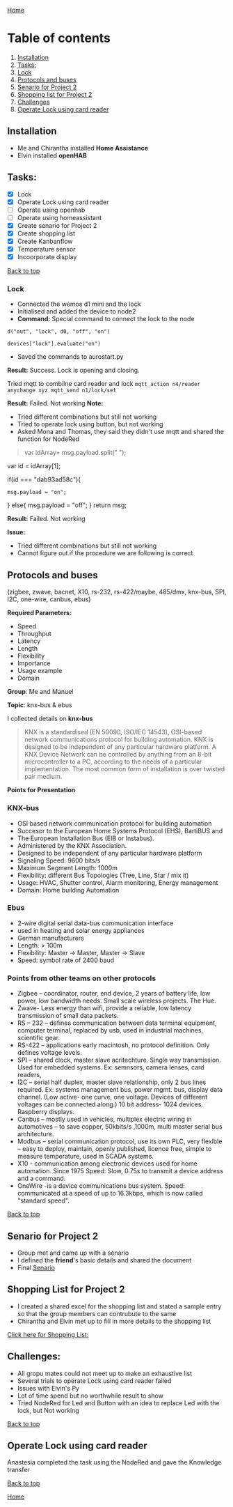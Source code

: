 [Home](https://github.com/AnastasiiaMishchenko/Internationals/blob/master/Rosemary%20Poovattil/Portfolio.md)

# Table of contents

1. [Installation](#Install)
2. [Tasks:](#task)
3. [Lock](#lock)
4. [Protocols and buses](#proto) 
5. [Senario for Project 2](#senario)
6. [Shopping list for Project 2](#list)
7. [Challenges](#challenge)
8. [Operate Lock using card reader](#lockcard)

 
## Installation <a name="Install"></a>

- Me and Chirantha installed **Home Assistance** 
- Elvin installed **openHAB**

## Tasks: <a name="task"></a>
- [x] Lock
- [x] Operate Lock using card reader
- [ ] Operate using openhab
- [ ] Operate using homeassistant
- [x] Create senario for Project 2
- [x] Create shopping list
- [x] Create Kanbanflow
- [x] Temperature sensor 
- [x] Incoorporate display

<a href="#top">Back to top</a> 

### Lock<a name="lock"></a>
- Connected the wemos d1 mini and the lock
- Initialised and added the device to node2
- **Command:**  Special command to connect the lock to the node
 
 ``` d("out", "lock", d0, "off", "on") ``` 

``` devices["lock"].evaluate("on") ```
- Saved the commands to aurostart.py

**Result:** Success. Lock is opening and closing.


Tried mqtt to combilne card reader and lock
 ```mqtt_action n4/reader anychange xyz mqtt_send n1/lock/set```


**Result:** Failed. Not working
**Note:** 
- Tried different combinations but still not working
- Tried to operate lock using button, but not working
- Asked Mona and Thomas, they said they didn't use mqtt and shared the function for NodeRed

>var idArray= msg.payload.split(" ");

var id = idArray[1];

if(id === "dab93ad58c"){

    msg.payload = "on";
    
}
else{
    msg.payload = "off";
}
return msg;


**Result:** Failed. Not working


**Issue:**
- Tried different combinations but still not working
- Cannot figure out if the procedure we are following is correct


## Protocols and buses<a name="proto"></a>

(zigbee, zwave, bacnet, X10, rs-232, rs-422/maybe, 485/dmx, knx-bus, SPI, I2C, one-wire, canbus, ebus)

**Required Parameters:** 
- Speed
- Throughput
- Latency
- Length
- Flexibility
- Importance
- Usage example
- Domain


**Group**: Me and Manuel

**Topic**: knx-bus & ebus

I collected details on **knx-bus**

> KNX is a standardised (EN 50090, ISO/IEC 14543), OSI-based network communications protocol for building automation.
> KNX is designed to be independent of any particular hardware platform. A KNX Device Network can be controlled by anything from an 8-bit microcontroller to a PC, according to the needs of a particular implementation. 
> The most common form of installation is over twisted pair medium.

**Points for Presentation**

### KNX-bus

- OSI based network communication protocol for building automation
- Succesor to the European Home Systems Protocol (EHS), BartiBUS and
- The European Installation Bus (EIB or Instabus).
- Administered by the KNX Association.
- Designed to be independent of any particular hardware platform
- Signaling Speed: 9600 bits/s
- Maximum Segment Length: 1000m
- Flexibility: different Bus Topologies (Tree, Line, Star / mix it)
- Usage: HVAC, Shutter control, Alarm monitoring, Energy management
- Domain: Home building Automation

### Ebus

- 2-wire digital serial data-bus communication interface
- used in heating and solar energy appliances
- German manufacturers
- Length: > 100m
- Flexibility: Master -> Master, Master -> Slave
- Speed: symbol rate of 2400 baud


### Points from other teams on other protocols
- Zigbee – coordinator, router, end device, 2 years of battery life, low power, low bandwidth needs. Small scale wireless projects. The Hue.
- Zwave- Less energy than wifi, provide a reliable, low latency transmission of small data packets.
- RS – 232 – defines communication between data terminal equipment, computer terminal, replaced by usb, used in industrial machines, scientific gear.
- RS-422 – applications early macintosh, no protocol definition. Only defines voltage levels.
- SPI – shared clock, master slave acritechture. Single way transmission. Used for embedded systems. Ex: semnsors, camera lenses, card readers,
- I2C – serial half duplex, master slave relationship, only 2 bus lines required. Ex: systems management bus, power mgmt. bus, display data channel. (Low active- one curve, one voltage. Devices of different voltages can be connected along.) 10 bit address- 1024 devices. Raspberry displays.
- Canbus – mostly used in vehicles, multiplex electric wiring in automotives – to save copper, 50kbits/s ,1000m, multi master serial bus architecture.
- Modbus – serial communication protocol, use its own PLC, very flexible – easy to deploy, maintain, openly published, licence free, simple to measure temperature, used in SCADA systems. 
- X10 - communication among electronic devices used for home automation. Since 1975 Speed: Slow, 0.75s to transmit a device address and a command.
- OneWire -is a device communications bus system. Speed: communicated at a speed of up to 16.3kbps, which is now called "standard speed".

 <a href="#top">Back to top</a>

## Senario for Project 2<a name="senario"></a>

- Group met and came up with a senario 
- I defined the __friend__'s basic details and shared the document 
- Final [Senario](https://github.com/AnastasiiaMishchenko/Internationals/blob/master/Rosemary%20Poovattil/Lecture%20Notes/Project2_Senario.md)


## Shopping List for Project 2<a name="list"></a>

- I created a shared excel for the shopping list and stated a sample entry so that the group members can contrubute to the same
- Chirantha and Elvin met up to fill in more details to the shopping list

[Click here for Shopping List:](https://docs.google.com/spreadsheets/d/1SVmDE6H7TyPvkSrJAKrBFFbK5skZS80MD8QROaJ6owY/edit#gid=0)
 
 ## Challenges: <a name="challenge"></a>
 - All gropu mates could not meet up to make an exhaustive list
 - Several trials to operate Lock using card reader failed
 - Issues with Elvin's Py
 - Lot of time spend but no worthwhile result to show
 - Tried NodeRed for Led and Button with an idea to replace Led with the lock, but Not working
 
 <a href="#top">Back to top</a>
 
 ## Operate Lock using card reader<a name="lockcard"></a>
 
 Anastesia completed the task using the NodeRed and gave the Knowledge transfer
 
<a href="#top">Back to top</a>

[Home](https://github.com/AnastasiiaMishchenko/Internationals/blob/master/Rosemary%20Poovattil/Portfolio.md)
